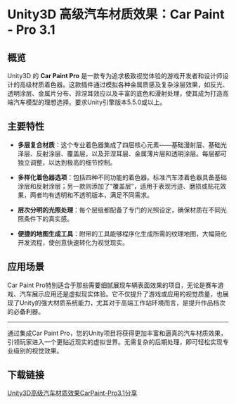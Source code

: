 # Unity3D 高级汽车材质效果：Car Paint - Pro 3.1

## 概览

Unity3D 的 **Car Paint Pro** 是一款专为追求极致视觉体验的游戏开发者和设计师设计的高级材质着色器。这款插件通过模拟各种金属质感及复杂涂层效果，如反光、透明涂层、金属片分布、菲涅耳效应以及丰富的底色和漫射处理，使其成为打造高端汽车模型的理想选择。要求Unity引擎版本5.5.0或以上。

## 主要特性

- **多层复合材质**：这个专业着色器集成了四层核心元素——基础漫射层、基础光泽层、反射涂层、覆盖层，以及菲涅耳层、金属薄片层和透明涂层。每层都可独立调整，以达到极高的细节控制。
  
- **多样化着色器选项**：包括四种不同功能的着色器。标准汽车漆着色器具备基础涂层和反射涂层；另一款则添加了“覆盖层”，适用于表现污迹、磨损或贴花效果，两者均有透明和不透明版本，满足不同需求。
  
- **层次分明的光照处理**：每个层级都配备了专门的光照设定，确保材质在不同光照条件下的真实感。
  
- **便捷的地图生成工具**：附带的工具能够程序化生成所需的纹理地图，大幅简化开发流程，使创意快速转化为视觉现实。

## 应用场景

Car Paint Pro特别适合于那些需要细腻展现车辆表面效果的项目，无论是赛车游戏、汽车展示应用还是虚拟现实体验。它不仅提升了游戏或应用的视觉质量，也展现了Unity的强大材质系统能力，尤其对于高端工作站环境而言，是提升作品档次的必备利器。

---

通过集成Car Paint Pro，您的Unity项目将获得更加丰富和逼真的汽车材质效果，引领玩家进入一个更贴近现实的虚拟世界。无需复杂的后期处理，即可轻松实现专业级别的视觉效果。

## 下载链接

[Unity3D高级汽车材质效果CarPaint-Pro3.1分享](https://pan.quark.cn/s/684b70ab75a1)